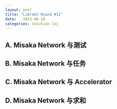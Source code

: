 ```yaml
---
layout: post
title: "LibreOJ Round #11"
date:   2023-06-28
categories: solution loj
---
```


## A. Misaka Network 与测试

## B. Misaka Network 与任务

## C. Misaka Network 与 Accelerator

## D. Misaka Network 与求和